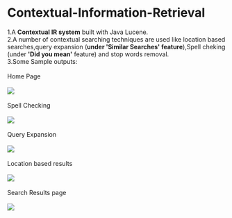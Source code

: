 # Contextual-Information-Retrieval

1.A <b>Contextual IR system</b> built with Java Lucene. <br>
2.A number of contextual searching techniques are used like location based searches,query expansion (<b>under 'Similar Searches' feature</b>),Spell cheking (under <b>'Did you mean'</b> feature) and stop words removal.<br>
3.Some Sample outputs:
<br><br>Home Page<br><br>
<img src="https://user-images.githubusercontent.com/35894429/43991962-707c8e22-9d94-11e8-9efb-f1619934ca6e.jpg">
<br><br>Spell Checking<br><br>
<img src="https://user-images.githubusercontent.com/35894429/43991943-2294ba4a-9d94-11e8-83f8-4ad66bd838b2.jpg">
<br><br>Query Expansion<br><br>
<img src="https://cloud.githubusercontent.com/assets/20284438/26353430/036bef90-3fde-11e7-934d-fad64ab73f2e.png">
<br><br>Location based results <br><br>
<img src="https://user-images.githubusercontent.com/35894429/43991941-2231c41c-9d94-11e8-9ae3-3648e6072273.jpg">
<br><br>Search Results page <br><br>
<img src="https://cloud.githubusercontent.com/assets/20284438/26353442/0f1270da-3fde-11e7-9825-d9ac3712d1a1.png">



